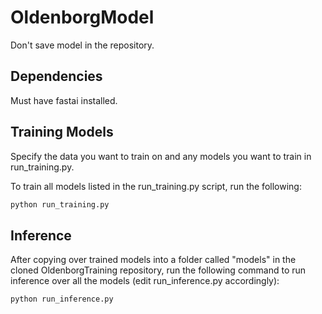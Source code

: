 # OldenborgModel

Don't save model in the repository.

## Dependencies
Must have fastai installed.

## Training Models

Specify the data you want to train on and any models you want to train in run_training.py.

To train all models listed in the run_training.py script, run the following:

~~~bash
python run_training.py
~~~

## Inference

After copying over trained models into a folder called "models" in the cloned OldenborgTraining repository, run the following command to run inference over all the models (edit run_inference.py accordingly):

~~~bash
python run_inference.py
~~~
